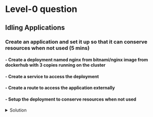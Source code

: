 # Level-0 question

## Idling Applications

### Create an application and set it up so that it can conserve resources when not used (5 mins)
#### - Create a deployment named nginx from bitnami/nginx image from dockerhub with 3 copies running on the cluster
#### - Create a service to access the deployment
#### - Create a route to access the application externally
#### - Setup the deployment to conserve resources when not used

<details><summary>Solution</summary>
<p>

#### - Create a deployment named nginx from bitnami/nginx image from dockerhub with 3 copies running on the cluster
```
oc run nginx --image=bitnami/nginx --restart=Always --replicas=3
```

#### - Create a service to access the deployment
```
oc expose dc nginx --port=8080 
```

#### - Create a route to access the application externally
```
oc expose service nginx
```

#### - Check if application is accessible
```
curl $(oc get route nginx -o jsonpath='{.spec.host}')
```

#### - Sertup service to idle
```
oc idle service nginx 
```

#### - Manually scale up services
```
oc scale --replicas=3 dc nginx 
```

#### - Automatic unidyling of services (doesn't seem to work)
```
curl $(oc get route nginx -o jsonpath='{.spec.host}')
```

</p>
</details